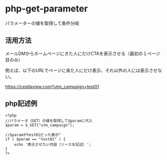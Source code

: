 # php-get-parameter
パラメーターの値を取得して条件分岐

## 活用方法
メールDMからホームページにきた人にだけCTAを表示させる（最初の１ページ目のみ）  

例えば、以下のURLでページに来た人にだけ表示、それ以外の人には表示させない。  

  https://cestlaview.com?utm_campaign=test01

## php記述例

    <?php
    //パラメータ（GET）の値を取得して$paramに代入
    $param = $_GET["utm_campaign"];

    //$paramがtest01だった表示"
    if ( $param == "test01" ) {
        echo '表示させたい内容（ソースを記述）';
    }
    ?>
